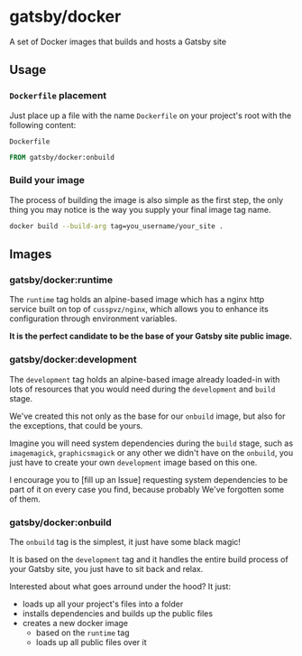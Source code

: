 # gatsby/docker
A set of Docker images that builds and hosts a Gatsby site

## Usage

### `Dockerfile` placement

Just place up a file with the name `Dockerfile` on your project's root with
the following content:

`Dockerfile`
```Dockerfile
FROM gatsby/docker:onbuild
```

### Build your image

The process of building the image is also simple as the first step, the only
thing you may notice is the way you supply your final image tag name.

```bash
docker build --build-arg tag=you_username/your_site .
```

## Images

### gatsby/docker:runtime

The `runtime` tag holds an alpine-based image which has a nginx http service
built on top of `cusspvz/nginx`, which allows you to enhance its configuration
through environment variables.

**It is the perfect candidate to be the base of your Gatsby site public image.**

### gatsby/docker:development

The `development` tag holds an alpine-based image already loaded-in with lots
of resources that you would need during the `development` and `build` stage.

We've created this not only as the base for our `onbuild` image, but also for
the exceptions, that could be yours.

Imagine you will need system dependencies during the `build` stage, such as
`imagemagick`, `graphicsmagick` or any other we didn't have on the `onbuild`,
you just have to create your own `development` image based on this one.

I encourage you to [fill up an Issue] requesting system dependencies to be part
of it on every case you find, because probably We've forgotten some of them.

### gatsby/docker:onbuild

The `onbuild` tag is the simplest, it just have some black magic!

It is based on the `development` tag and it handles the entire build process
of your Gatsby site, you just have to sit back and relax.

Interested about what goes arround under the hood?
It just:

* loads up all your project's files into a folder
* installs dependencies and builds up the public files
* creates a new docker image
  * based on the `runtime` tag
  * loads up all public files over it
